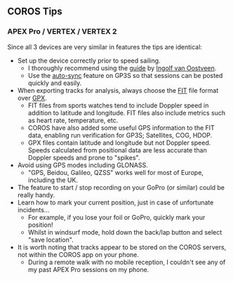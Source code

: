 ## COROS Tips

### APEX Pro / VERTEX / VERTEX 2

Since all 3 devices are very similar in features the tips are identical:

- Set up the device correctly prior to speed sailing. 
  - I thoroughly recommend using the [guide](https://drive.google.com/file/d/1YQbuPNeTJ3ivgykGI4qOz2yzMxxHmD9B/view?usp%3Dsharing) by [Ingolf van Oostveen](https://surf-center.com/nl/ingolf).
  - Use the [auto-sync]((https://www.gps-speedsurfing.com/default.aspx?mnu=item&item=HowAddSession)) feature on GP3S so that sessions can be posted quickly and easily.
- When exporting tracks for analysis, always choose the [FIT](https://developer.garmin.com/fit/protocol/) file format over [GPX](https://en.wikipedia.org/wiki/GPS_Exchange_Format).
  - FIT files from sports watches tend to include Doppler speed in addition to latitude and longitude. FIT files also include metrics such as heart rate, temperature, etc.
  - COROS have also added some useful GPS information to the FIT data, enabling run verification for GP3S; Satellites, COG, HDOP.
  - GPX files contain latitude and longitude but not Doppler speed. Speeds calculated from positional data are less accurate than Doppler speeds and prone to "spikes".
- Avoid using GPS modes including GLONASS.
  - "GPS, Beidou, Galileo, QZSS" works well for most of Europe, including the UK.
- The feature to start / stop recording on your GoPro (or similar) could be really handy.
- Learn how to mark your current position, just in case of unfortunate incidents...
  - For example, if you lose your foil or GoPro, quickly mark your position!
  - Whilst in windsurf mode, hold down the back/lap button and select "save location".
- It is worth noting that tracks appear to be stored on the COROS servers, not within the COROS app on your phone.
  - During a remote walk with no mobile reception, I couldn't see any of my past APEX Pro sessions on my phone.


